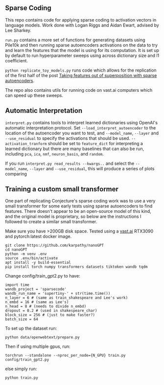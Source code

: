## Sparse Coding

This repo contains code for applying sparse coding to activation vectors in language models. Work done with Logan Riggs and Aidan Ewart, advised by Lee Sharkey.

`run.py` contains a more set of functions for generating datasets using Pile10k and then running sparse autoencoders activations on the data to try and learn the features that the model is using for its computation. It is set up by default to run hyperparameter sweeps using across dictionary size and l1 coefficient.

`python replicate_toy_models.py` runs code which allows for the replication of the first half of the post [Taking features out of superposition with sparse autoencoders](https://www.lesswrong.com/posts/z6QQJbtpkEAX3Aojj/interim-research-report-taking-features-out-of-superposition).

The repo also contains utils for running code on vast.ai computers which can speed up these sweeps.

## Automatic Interpretation

`interpret.py` contains tools to interpret learned dictionaries using OpenAI's automatic interpretation protocol. Set `--load_interpret_autoencoder` to the location of the autoencoder you want to test, and `--model_name`, `--layer` and `--use_residual` to specify the activations that should be used. `--activation_tranform` should be set to `feature_dict` for interpreting a learned dictionary but there are many baselines that can also be run, including `pca`, `ica`, `nmf`, `neuron_basis`, and `random`.

If you run `interpret.py read_results --kwargs..` and select the `--model_name`, `--layer` and `--use_residual`, this will produce a series of plots comparing 

## Training a custom small transformer

One part of replicating Conjecture's sparse coding work was to use a very small transformer for some early tests using sparse autoencoders to find features.
There doesn't appear to be an open-source model of this kind, and the original model is proprietary, so below are the instructions I followed to create a similar small transformer.

Make sure you have >200GB disk space.
Tested using a [vast.ai](vast.ai) RTX3090 and pytorch:latest docker image.

```
git clone https://github.com/karpathy/nanoGPT
cd nanoGPT
python -m venv .env
source .env/bin/activate
apt install -y build-essential
pip install torch numpy transformers datasets tiktoken wandb tqdm
```

Change config/train_gpt2.py to have:
```
import time
wandb_project = 'sparsecode'
wandb_run_name = 'supertiny-' + str(time.time())
n_layer = 6 # (same as train_shakespeare and Lee's work)
n_embd = 16 # (same as Lee's)
n_head = 8 # (needs to divide n_embd)
dropout = 0.2 # (used in shakespeare_char)
block_size = 256 # (just to make faster?)
batch_size = 64
```

To set up the dataset run:

`python data/openwebtext/prepare.py`

Then if using multiple gpus, run:

`torchrun --standalone --nproc_per_node={N_GPU} train.py config/train_gpt2.py`

else simply run:

`python train.py`
